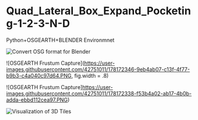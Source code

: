 # Quad_Lateral_Box_Expand_Pocketing-1-2-3-N-D

Python+OSGEARTH+BLENDER Environmnet 



![Convert OSG format for Blender](https://user-images.githubusercontent.com/42751011/178171268-3a8008fc-40b4-4d5a-9c71-deef659b29c7.jpg)

![OSGEARTH Frustum Capture](https://user-images.githubusercontent.com/42751011/178172346-9eb4ab07-c13f-4f77-b9b3-c4a040c97d64.PNG, fig.width = .8)

![OSGEARTH Frustum Capture]https://user-images.githubusercontent.com/42751011/178172338-f53b4a02-ab17-4b0b-adda-ebbd112cea97.PNG)

![Visualization of 3D Tiles](https://user-images.githubusercontent.com/42751011/178172351-d300f32e-02d5-4c5d-aed8-62d9b3667bea.png)
